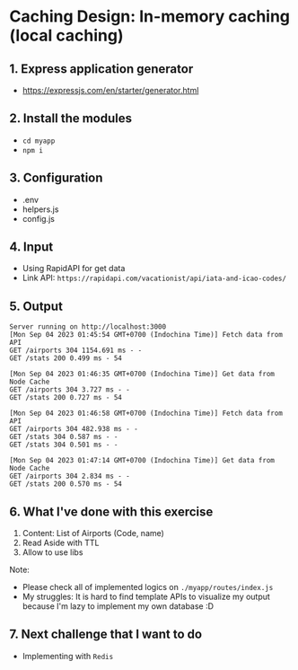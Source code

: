 # Caching Design: In-memory caching (local caching)

## 1. Express application generator
- https://expressjs.com/en/starter/generator.html

## 2. Install the modules
- `cd myapp`
- `npm i`

## 3. Configuration
- .env
- helpers.js
- config.js

## 4. Input
- Using RapidAPI for get data
- Link API: `https://rapidapi.com/vacationist/api/iata-and-icao-codes/`

## 5. Output
```
Server running on http://localhost:3000
[Mon Sep 04 2023 01:45:54 GMT+0700 (Indochina Time)] Fetch data from API
GET /airports 304 1154.691 ms - -
GET /stats 200 0.499 ms - 54

[Mon Sep 04 2023 01:46:35 GMT+0700 (Indochina Time)] Get data from Node Cache
GET /airports 304 3.727 ms - -
GET /stats 200 0.727 ms - 54

[Mon Sep 04 2023 01:46:58 GMT+0700 (Indochina Time)] Fetch data from API
GET /airports 304 482.938 ms - -
GET /stats 304 0.587 ms - -
GET /stats 304 0.501 ms - -

[Mon Sep 04 2023 01:47:14 GMT+0700 (Indochina Time)] Get data from Node Cache
GET /airports 304 2.834 ms - -
GET /stats 200 0.570 ms - 54
```

## 6. What I've done with this exercise
1. Content: List of Airports (Code, name)
2. Read Aside with TTL
3. Allow to use libs

Note: 
- Please check all of implemented logics on `./myapp/routes/index.js`
- My struggles: It is hard to find template APIs to visualize my output because I'm lazy to implement my own database :D

## 7. Next challenge that I want to do
- Implementing with `Redis`